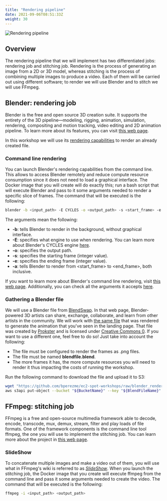 ```yaml
---
title: "Rendering pipeline"
date: 2021-09-06T08:51:33Z
weight: 30
---
```


![Rendering pipeline](/images/rendering-with-batch/pipeline.png)

## Overview

The rendering pipeline that we will implement has two differentiated jobs: rendering job and stitching job. Rendering is the process of generating an image from a 2D or 3D model, whereas stitching is the process of combining multiple images to produce a video. Each of them will be carried out using different software; to render we will use Blender and to stitch we will use FFmpeg.

## Blender: rendering job

Blender is the free and open source 3D creation suite. It supports the entirety of the 3D pipeline—modeling, rigging, animation, simulation, rendering, compositing and motion tracking, video editing and 2D animation pipeline. To learn more about its features, you can visit [this web page](https://www.blender.org/features/).

In this workshop we will use its [rendering capabilities](https://www.blender.org/features/rendering/) to render an already created file.

### Command line rendering

You can launch Blender's rendering capabilities from the command line. This allows to access Blender remotely and reduce compute resource consumption since it does not need to load a graphical interface. The Docker image that you will create will do exactly this; run a bash script that will execute Blender and pass to it some arguments needed to render a specific slice of frames. The command that will be executed is the following:

```bash
blender -b <input_path> -E CYCLES -o <output_path> -s <start_frame> -e <end_frame> -a
```

The arguments mean the following:

- **-b**: tells Blender to render in the background, without graphical interface.
- **-E**: specifies what engine to use when rendering. You can learn more about Blender's CYCLES engine [here](https://www.blender.org/features/rendering/#cycles).
- **-o**: specifies the output path.
- **-s**: specifies the starting frame (integer value).
- **-e**: specifies the ending frame (integer value).
- **-a**: tells Blender to render from <start_frame> to <end_frame>, both inclusive.

If you want to learn more about Blender's command line rendering, visit [this web page](https://docs.blender.org/manual/en/latest/advanced/command_line/render.html). Additionally, you can check all the arguments it accepts [here](https://docs.blender.org/manual/en/latest/advanced/command_line/arguments.html).

### Gathering a Blender file

We will use a Blender file from [BlendSwap](https://blendswap.com/categories). In that web page, Blender-powered 3D artists can share, exchange, collaborate, and learn from other artists in the community. We will work with [the same file](https://blendswap.com/blend/28661) that was rendered to generate the animation that you've seen in the landing page. That file was created by [Prokster](https://blendswap.com/profile/1012752) and is licensed under [Creative Commons 0](https://creativecommons.org/share-your-work/public-domain/cc0/). If you want to use a different one, feel free to do so! Just take into account the following:

- The file must be configured to render the frames as .png files.
- The file must be named **blendfile.blend**.
- The more frames it has, the more compute resources you will need to render it thus impacting the costs of running the workshop.

Run the following command to download the file and upload it to S3:

```bash
wget "https://github.com/bperezme/ec2-spot-workshops/raw/blender_rendering_using_batch/content/rendering-with-batch/blendfile.blend" && \
aws s3api put-object --bucket "${BucketName}" --key "${BlendFileName}" --body "${BlendFileName}"
```

## FFmpeg: stitching job

FFmpeg is a free and open-source multimedia framework able to decode, encode, transcode, mux, demux, stream, filter and play loads of file formats. One of the framework components is the command line tool ffmpeg, the one you will use to implement the stitching job. You can learn more about the project in [this web page](https://www.ffmpeg.org/about.html).

### SlideShow

To concatenate multiple images and make a video out of them, you will use what in FFmpeg's wiki is referred to as [*SlideShow*](https://trac.ffmpeg.org/wiki/Slideshow). When you launch the stitching job, the Docker image that you create will execute ffmpeg from the command line and pass it some arguments needed to create the video. The command that will be executed is the following:

```bash
ffmpeg -i <input_path> <output_path>
```
